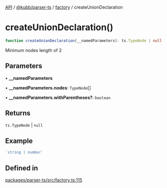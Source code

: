 [API](../../../../../packages.md) / [@kubb/parser-ts](../../../index.md) / [factory](../index.md) / createUnionDeclaration

# createUnionDeclaration()

```ts
function createUnionDeclaration(__namedParameters): ts.TypeNode | null
```

Minimum nodes length of 2

## Parameters

• **\_\_namedParameters**

• **\_\_namedParameters.nodes**: `TypeNode`[]

• **\_\_namedParameters.withParentheses?**: `boolean`

## Returns

`ts.TypeNode` \| `null`

## Example

```ts
`string | number`
```

## Defined in

[packages/parser-ts/src/factory.ts:115](https://github.com/kubb-project/kubb/blob/ff80665146ae086e044807d0072fda660e72e1fd/packages/parser-ts/src/factory.ts#L115)
